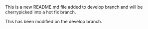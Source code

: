 This is a new README.md file added to develop branch and will be cherrypicked
into a hot fix branch.

This has been modified on the develop branch.
